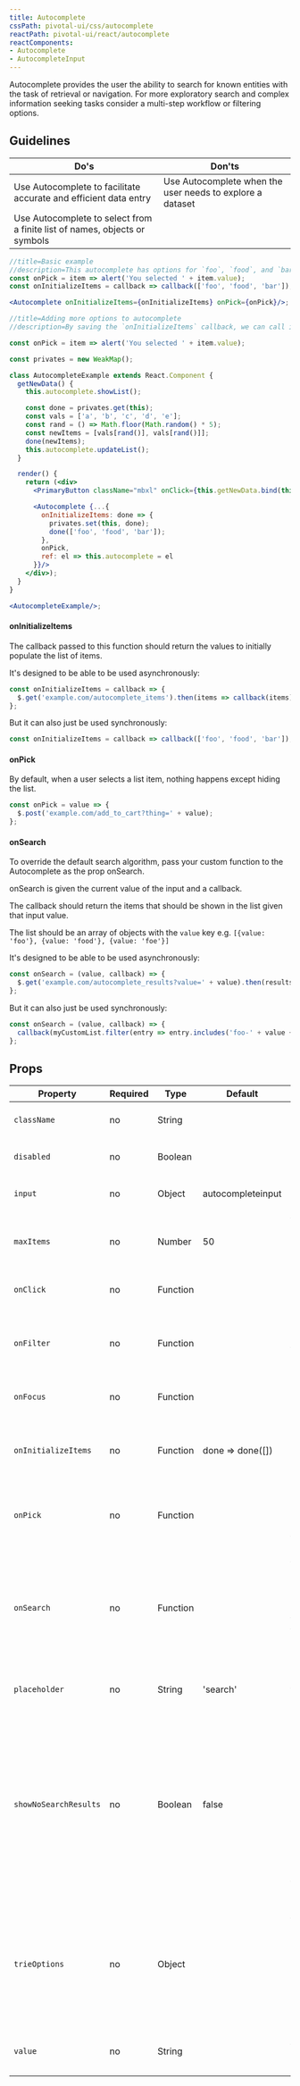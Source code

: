 ```yaml
---
title: Autocomplete
cssPath: pivotal-ui/css/autocomplete
reactPath: pivotal-ui/react/autocomplete
reactComponents:
- Autocomplete
- AutocompleteInput
---
```


Autocomplete provides the user the ability to search for known entities with the task of retrieval or navigation. For more exploratory search and complex information seeking tasks consider a multi-step workflow or filtering options.

## Guidelines

Do's         | Don'ts
-------------|----------
Use Autocomplete to facilitate accurate and efficient data entry | Use Autocomplete when the user needs to explore a dataset
Use Autocomplete to select from a finite list of names, objects or symbols |

```jsx
//title=Basic example
//description=This autocomplete has options for `foo`, `food`, and `bar`.
const onPick = item => alert('You selected ' + item.value);
const onInitializeItems = callback => callback(['foo', 'food', 'bar']);

<Autocomplete onInitializeItems={onInitializeItems} onPick={onPick}/>;
```

```jsx
//title=Adding more options to autocomplete
//description=By saving the `onInitializeItems` callback, we can call it whenever we need to give the autocomplete new data. We then use the `updateList()` method to update the list.

const onPick = item => alert('You selected ' + item.value);

const privates = new WeakMap();

class AutocompleteExample extends React.Component {
  getNewData() {
    this.autocomplete.showList();

    const done = privates.get(this);
    const vals = ['a', 'b', 'c', 'd', 'e'];
    const rand = () => Math.floor(Math.random() * 5);
    const newItems = [vals[rand()], vals[rand()]];
    done(newItems);
    this.autocomplete.updateList();
  }

  render() {
    return (<div>
      <PrimaryButton className="mbxl" onClick={this.getNewData.bind(this)}>randomize options</PrimaryButton>

      <Autocomplete {...{
        onInitializeItems: done => {
          privates.set(this, done);
          done(['foo', 'food', 'bar']);
        },
        onPick,
        ref: el => this.autocomplete = el
      }}/>
    </div>);
  }
}

<AutocompleteExample/>;
```

#### onInitializeItems
The callback passed to this function should return the values to initially populate the list of items.

It's designed to be able to be used asynchronously:

```js
const onInitializeItems = callback => {
  $.get('example.com/autocomplete_items').then(items => callback(items));
};
```

But it can also just be used synchronously:

```js
const onInitializeItems = callback => callback(['foo', 'food', 'bar']);
```


#### onPick
By default, when a user selects a list item, nothing happens except hiding the list.

```js
const onPick = value => {
  $.post('example.com/add_to_cart?thing=' + value);
};
```

#### onSearch
To override the default search algorithm, pass your custom function to the Autocomplete as the prop onSearch.

onSearch is given the current value of the input and a callback.

The callback should return the items that should be shown in the list given that input value.

The list should be an array of objects with the `value` key e.g.
`[{value: 'foo'}, {value: 'food'}, {value: 'foe'}]`

It's designed to be able to be used asynchronously:

```js
const onSearch = (value, callback) => {
  $.get('example.com/autocomplete_results?value=' + value).then(results => callback(results));
};
```

But it can also just be used synchronously:

```js
const onSearch = (value, callback) => {
  callback(myCustomList.filter(entry => entry.includes('foo-' + value + '-bar'));
};
```

## Props

Property              | Required | Type | Default | Description
----------------------|----------|------|---------|-------------
`className`           | no | String   |                   | `className` to add to autocomplete
`disabled`            | no | Boolean  |                   | whether the input is disabled
`input`               | no | Object   | autocompleteinput | overrides the input for autocomplete
`maxItems`            | no | Number   | 50                | the maximum number of items in the autocomplete list
`onClick`             | no | Function |                   | `onClick` to add to the input
`onFilter`            | no | Function |                   | lets you apply an additional filter to the autocomplete list
`onFocus`             | no | Function |                   | `onFocus` to add to the input
`onInitializeItems`   | no | Function | done => done([])  | returns the values to initially populate the autocomplete list
`onPick`              | no | Function |                   | callback when something is picked from the list
`onSearch`            | no | Function |                   | To override the default search algorithm, pass your custom function to the autocomplete as the prop onSearch.
`placeholder`         | no | String   | 'search'          | placeholder text for the input
`showNoSearchResults` | no | Boolean  | false             | If true, will display 'No search results' when no results are matched. Valid only if no list child is passed. Eg. If you want to provide a custom search results list component, this flag will be ignored.
`trieOptions`         | no | Object   |                   | Options for the default TrieSearch algorithm (e.g. `ignoreCase`: a boolean is set to true by default, `splitOnRegEx`: a RegEx)
`value`               | no | String   |                   | used when the input is a controlled input
